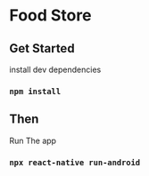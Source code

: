 # Food Store

## Get Started

install dev dependencies

### `npm install`

## Then

Run The app

### `npx react-native run-android`